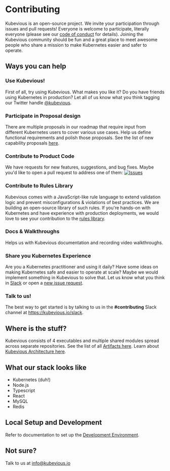# Contributing
Kubevious is an open-source project. We invite your participation through issues and pull requests! Everyone is welcome to participate, literally everyone (please see our [code of conduct](CODE_OF_CONDUCT.md) for details). Joining the Kubevious community should be fun and a great place to meet awesome people who share a mission to make Kubernetes easier and safer to operate.

## Ways you can help

### Use Kubevious!
First of all, try using Kubevious. What makes you like it? Do you have friends using Kubernetes in production? Let all of us know what you think tagging our Twitter handle <a href="https://twitter.com/kubevious" target="_blank">@kubevious</a>.

### Participate in Proposal design
There are multiple proposals in our roadmap that require input from different Kubernetes users to cover various use cases. Help us define functional requirements and polish those proposals. See the list of new capability proposals [here](https://github.com/kubevious/kubevious/issues?q=is%3Aissue+is%3Aopen+label%3Akind%2Fnew-capability).

### Contribute to Product Code
We have requests for new features, suggestions, and bug fixes. Maybe you'd like to open a pull request to address one of them: [![Issues](https://img.shields.io/github/issues/kubevious/kubevious?color=red)](https://github.com/kubevious/kubevious/issues) 

### Contribute to Rules Library
Kubevious comes with a JavaScript-like rule language to extend validation logic and prevent misconfigurations & violations of best practices. We are building an open-source library of such rules. If you're hands-on with Kubernetes and have experience with production deployments, we would love to see your contribution to the [rules library](https://github.com/kubevious/rules-library).

### Docs & Walkthroughs
Helps us with Kubevious documentation and recording video walkthroughs.

### Share you Kubernetes Experience
Are you a Kubernetes practitioner and using it daily? Have some ideas on making Kubernetes safe and easier to operate at scale? Maybe we would implement something in Kubevious to solve that. Let us know what you think in [Slack](https://kubevious.io/slack) or open a [new issue request](https://github.com/kubevious/kubevious/issues). 

### Talk to us!
The best way to get started is by talking to us in the **#contributing** Slack channel at https://kubevious.io/slack.

## Where is the stuff?
Kubevious consists of 4 executables and multiple shared modules spread across separate repositories. See the list of all [Artifacts here](ARTIFACTS.md). Learn about [Kubevious Architecture here](ARCHITECTURE.md).

## What our stack looks like
- Kubernetes (duh!)
- Node.js
- Typescript
- React
- MySQL
- Redis

## Local Setup and Development 
Refer to documentation to set up the [Development Environment](DEVELOPMENT.md).

## Not sure?
Talk to us at [info@kubevious.io](mailto:info@kubevious.io)
